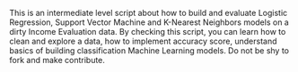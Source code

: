 This is an intermediate level script about how to build and evaluate Logistic Regression, Support Vector Machine and K-Nearest Neighbors models on a dirty Income Evaluation data. By checking this script, you can learn how to clean and explore a data, how to implement accuracy score, understand basics of building classification Machine Learning models. Do not be shy to fork and make contribute.
